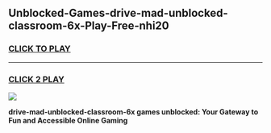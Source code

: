 
## Unblocked-Games-drive-mad-unblocked-classroom-6x-Play-Free-nhi20
<h3>
<a href="https://premium76.site?title=drive-mad-unblocked-classroom-6x&ref=18A1">CLICK TO PLAY</a></h3>
<hr>

<h3>
<a href="https://premium76.site?title=drive-mad-unblocked-classroom-6x&ref=18A1">CLICK 2 PLAY</a>
  
</h3>

<a href="https://premium76.site?title=drive-mad-unblocked-classroom-6x&ref=18A1"><img src="https://clearcache.store/games.png"></a>


**drive-mad-unblocked-classroom-6x games unblocked: Your Gateway to Fun and Accessible Online Gaming**
